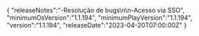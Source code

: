 {
  "releaseNotes":"-Resolução de bugs\n\n-Acesso via SSO",
  "minimumOsVersion":"1.1.194",
  "minimumPlayVersion":"1.1.194",
  "version":"1.1.194",
  "releaseDate":"2023-04-20T07:00:00Z"
}
